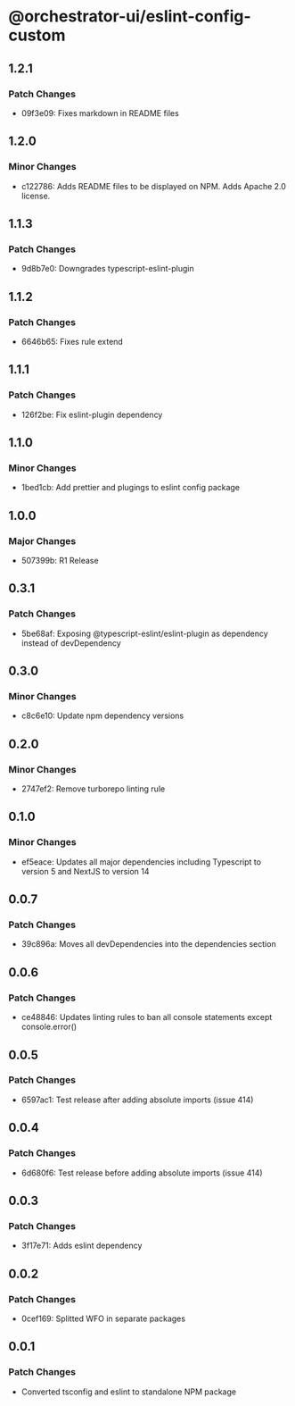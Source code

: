 # @orchestrator-ui/eslint-config-custom

## 1.2.1

### Patch Changes

- 09f3e09: Fixes markdown in README files

## 1.2.0

### Minor Changes

- c122786: Adds README files to be displayed on NPM. Adds Apache 2.0 license.

## 1.1.3

### Patch Changes

- 9d8b7e0: Downgrades typescript-eslint-plugin

## 1.1.2

### Patch Changes

- 6646b65: Fixes rule extend

## 1.1.1

### Patch Changes

- 126f2be: Fix eslint-plugin dependency

## 1.1.0

### Minor Changes

- 1bed1cb: Add prettier and plugings to eslint config package

## 1.0.0

### Major Changes

- 507399b: R1 Release

## 0.3.1

### Patch Changes

- 5be68af: Exposing @typescript-eslint/eslint-plugin as dependency instead of devDependency

## 0.3.0

### Minor Changes

- c8c6e10: Update npm dependency versions

## 0.2.0

### Minor Changes

- 2747ef2: Remove turborepo linting rule

## 0.1.0

### Minor Changes

- ef5eace: Updates all major dependencies including Typescript to version 5 and NextJS to version 14

## 0.0.7

### Patch Changes

- 39c896a: Moves all devDependencies into the dependencies section

## 0.0.6

### Patch Changes

- ce48846: Updates linting rules to ban all console statements except console.error()

## 0.0.5

### Patch Changes

- 6597ac1: Test release after adding absolute imports (issue 414)

## 0.0.4

### Patch Changes

- 6d680f6: Test release before adding absolute imports (issue 414)

## 0.0.3

### Patch Changes

- 3f17e71: Adds eslint dependency

## 0.0.2

### Patch Changes

- 0cef169: Splitted WFO in separate packages

## 0.0.1

### Patch Changes

- Converted tsconfig and eslint to standalone NPM package
